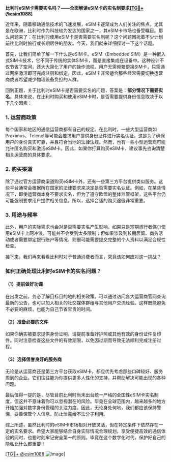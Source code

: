 **比利时eSIM卡需要实名吗？——全面解读eSIM卡的实名制要求[[TG💪+ @esim1088](https://t.me/s/esim1088)]**

近年来，随着移动通信技术的飞速发展，eSIM卡逐渐成为人们关注的焦点。尤其是在欧洲，比利时作为科技较为发达的国家之一，其eSIM卡市场也备受瞩目。那么问题来了：在比利时使用eSIM卡是否需要实名制呢？这个问题困扰着不少计划前往比利时旅行或长期居住的朋友。今天，我们就来详细探讨一下这个话题。

首先，让我们简单了解一下什么是eSIM卡。eSIM（Embedded SIM）是一种嵌入式SIM卡技术，它不同于传统的实体SIM卡，而是直接集成在设备中。这种设计不仅节省了空间，还大大简化了用户的操作流程。用户无需频繁更换SIM卡，只需通过网络激活即可完成注册和绑定。因此，eSIM卡非常适合那些经常需要切换运营商或者希望减少物理设备负担的人群。

回到正题，关于比利时eSIM卡是否需要实名的问题，答案是：**部分情况下需要实名**。具体来说，在比利时购买和使用eSIM卡时，是否需要提供身份信息取决于以下几个因素：

### 1. **运营商政策**
每个国家和地区的通信运营商都有自己的规定。在比利时，一些大型运营商如Proximus、Telenet等可能会要求用户提供身份证件进行实名认证。这是为了确保用户的身份真实可靠，并且符合当地的法律法规。然而，也有一些小型运营商可能允许匿名购买和激活eSIM卡。因此，如果你打算购买eSIM卡，建议事先咨询清楚相关运营商的具体要求。

### 2. **购买渠道**
除了通过官方运营商渠道购买eSIM卡外，还有一些第三方平台提供类似服务。这些平台通常会根据所在国家的法律要求来决定是否需要实名认证。例如，在某些情况下，即使运营商本身不要求实名，但为了遵守欧盟的整体监管框架，这些平台仍可能强制要求用户提供相关信息。所以，选择合适的购买途径非常重要。

### 3. **用途与频率**
此外，用户的实际需求也会对是否需要实名产生影响。如果只是短期旅行者偶尔使用eSIM卡上网冲浪，可能并不会受到太多限制；但如果涉及到长期居留、商务活动或者需要绑定银行账户等情况，则很可能需要提交完整的个人资料以满足合规性检查。

接下来，我们再来看看比利时对于普通消费者而言，究竟该如何应对这一挑战？

### 如何正确处理比利时eSIM卡的实名问题？

#### （1）提前做好功课
在出发之前，务必了解目标目的地的相关政策。可以通过访问各大运营商官网查询最新的公告，也可以加入相关的社交媒体群组与其他用户交流经验。这样既能避免不必要的麻烦，也能为自己节省宝贵的时间。

#### （2）准备必要的文件
如果你确实被要求提供身份证明，请提前准备好护照或其他有效的身份证件复印件。同时注意检查这些文件的有效期限，以免因过期而导致无法顺利完成注册过程。

#### （3）选择信誉良好的服务商
无论是从运营商还是第三方平台获取eSIM卡，都应优先考虑那些口碑较好、服务周到的企业。它们往往能为你提供更多人性化的支持，并帮助解决可能出现的各种问题。

最后值得一提的是，尽管目前比利时尚未出台统一严格的全国性eSIM卡实名制度，但这并不意味着你可以忽视潜在的风险。毕竟在全球范围内，越来越多的地方开始加强对数字身份管理的关注力度。因此，无论身处何地，我们都应该保持警惕，妥善保管个人信息，防止泄露给不法分子利用。

综上所述，虽然比利时的eSIM卡市场相对开放灵活，但在特定条件下依然存在一定的实名要求。希望大家能够结合自身实际情况合理规划，享受便捷高效的通信体验的同时，也要时刻牢记安全第一的原则。毕竟在这个数字化时代，保护好自己的隐私比什么都重要！

[[TG💪+ @esim1088](https://t.me/s/esim1088) ![Image](https://i.postimg.cc/4NQfJmqS/Snipaste-2025-05-13-00-14-12.png)]